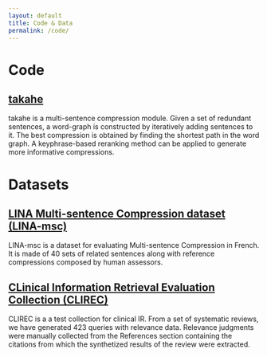 ```yaml
---
layout: default
title: Code & Data
permalink: /code/
---
```


# Code

## [takahe](https://github.com/boudinfl/takahe)

takahe is a multi-sentence compression module.
Given a set of redundant sentences, a word-graph is constructed by iteratively adding sentences to it.
The best compression is obtained by finding the shortest path in the word graph.
A keyphrase-based reranking method can be applied to generate more informative compressions.

# Datasets

## [LINA Multi-sentence Compression dataset (LINA-msc)](https://github.com/boudinfl/lina-msc)

LINA-msc is a dataset for evaluating Multi-sentence Compression in French.
It is made of 40 sets of related sentences along with reference compressions composed by human assessors.

## [CLinical Information Retrieval Evaluation Collection (CLIREC)](https://github.com/boudinfl/CLIREC)

CLIREC is a a test collection for clinical IR.
From a set of systematic reviews, we have generated 423 queries with relevance data.
Relevance judgments were manually collected from the References section containing the citations from which the synthetized results of the review were extracted.


